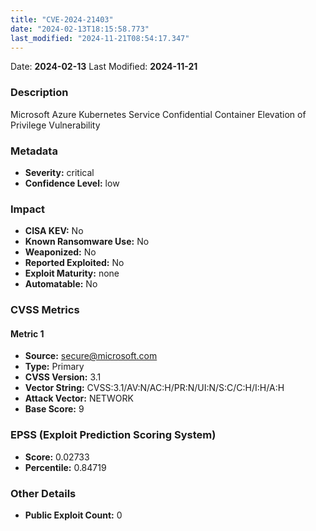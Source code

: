 ```yaml
---
title: "CVE-2024-21403"
date: "2024-02-13T18:15:58.773"
last_modified: "2024-11-21T08:54:17.347"
---
```


Date: **2024-02-13** Last Modified: **2024-11-21**

### Description  
Microsoft Azure Kubernetes Service Confidential Container Elevation of Privilege Vulnerability

### Metadata  
- **Severity:** critical
- **Confidence Level:** low

### Impact  
- **CISA KEV:** No
- **Known Ransomware Use:** No
- **Weaponized:** No
- **Reported Exploited:** No
- **Exploit Maturity:** none
- **Automatable:** No

### CVSS Metrics  

#### Metric 1
- **Source:** secure@microsoft.com
- **Type:** Primary
- **CVSS Version:** 3.1
- **Vector String:** CVSS:3.1/AV:N/AC:H/PR:N/UI:N/S:C/C:H/I:H/A:H
- **Attack Vector:** NETWORK
- **Base Score:** 9


### EPSS (Exploit Prediction Scoring System)  
- **Score:** 0.02733
- **Percentile:** 0.84719

### Other Details  
- **Public Exploit Count:** 0
